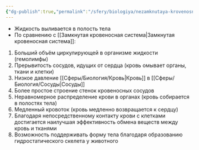 ```yaml
---
{"dg-publish":true,"permalink":"/sfery/biologiya/nezamknutaya-krovenosnaya-sistema/","tags":["Зоология"]}
---
```


- Жидкость выливается в полость тела
- По сравнению с [[Замкнутая кровеносная система\|Замкнутая кровеносная система]]:
1. Больший объём циркулирующей в организме жидкости (гемолимфы)
2. Прерывитость сосудов, идущих от сердца (кровь омывает органы, ткани и клетки)
3. Низкое давление [[Сферы/Биология/Кровь\|Кровь]] в [[Сферы/Биология/Сосуды\|Сосуды]]
4. Более простое строение стенок кровеносных сосудов
5. Неравномерное распределение крови в органах (кровь собирается в полостях тела)
6. Медленный кровоток (кровь медленно возвращается к сердцу)
7. Благодаря непосредственному контакту крови с клетками достигается наилучшая эффективность обмена веществ между кровь и тканями
8. Возможность поддерживать форму тела благодаря образованию гидростатического скелета у животного 